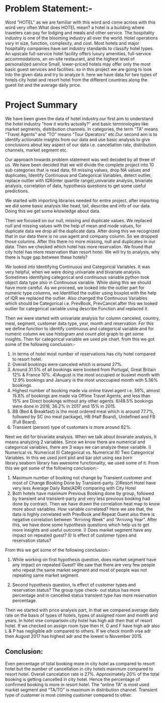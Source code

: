 # Problem Statement:-
Word "HOTEL" as we are familiar with this word and come across with this word very often.What does HOTEL mean? a hotel is a building where travelers can pay for lodging and meals and other service. The hospitality industry is one of the blooming industry all over the world. Hotel operations vary in size, function, complexity, and cost. Most hotels and major hospitality companies have set industry standards to classify hotel types. An upscale full-service hotel facility offers luxury amenities, full-service accommodations, an on-site restaurant, and the highest level of personalized service Small, lower-priced hotels may offer only the most basic guest services and facilities. so in this project we are going to look into the given data and try to analyze it. here we have data for two types of hotels city hotel and resort hotel from the different countries along the guest list and the average daily price.

# Project Summary
We have been given the data of hotel industry.our first aim to understand the hotel industry "how it
works actually?" and basic terminologies like market segments, distribution channels. In categories, the
term “TA” means “Travel Agents” and “TO” means “Tour Operators” etc.Our second aim is to identify
actionable insights from our data and use basic analysis to give conclusions about key aspect of our data
i.e. cancellation rate, distribution channels, market segment etc.

Our approach towards problem statement was well decided by all three of us. We have been decided
that we will divide the complete project into 10 sub categories that is read data, fill missing values, drop
NA values and duplicates, Identify Continuous and Categorical Variables, detect outlier, replace outlier
with IQR(inter quartile range),univariate analysis, bivariate analysis, correlation of data, hypothesis
questions to get some useful predictions.

We started with importing libraries needed for entire project, after importing we did some basic
analysis like head, tail, describe and info of our data. Doing this we get some knowledge about data. 

Then we focused on our null, missing and duplicate values. We replaced null and missing values with the help of
mean and mode values, for duplicate data we drop all the duplicate data. After doing this we recognized
that in our data there is no use agent and company column. So we dropped those columns. After this there
no more missing, null and duplicates in our data. Then we checked which hotel has more reservation. We
found that city hotel has more reservation than resort hotel. We will try to analysis, why there is huge gap
between these hotels?

We looked into Identifying Continuous and Categorical Variables. It was very helpful, when we
were doing univariate and bivariate analysis. Sometimes identifying categorical and continuous variable
python took object data type also in Continuous variable. While doing this we should have more careful.
As we proceed, we looked into the outlier part for numeric type columns, we Identified the outlier
using boxplot.with the help of IQR we replaced the outlier. Also changed the Continuous Variables which
should be Categorical i.e. PrevBook, PrevCancel.after this we looked outlier for categorical variable using
describe Function and replaced it.

Then we were started with univariate analysis for column canceled, country, meal, segment,
customer data type, year, month and reservation. For this we define function to identify continuous and
categorical variable and for numeric column we use histogram and count plot graph to get some insights.
Then for categorical variable we used pie chart. from this we got some of the following conclusion:-
1) In terms of hotel most number of reservations has city hotel compared to resort hotel.
2) Overall bookings were canceled which is around 27%.
3) Around 31.5% of all bookings were booked from Portugal, Great Britain 12% & France 10%.
4)August is the most occupied or busiest month with 12.9% bookings and January is the most unoccupied
month with 5.36% bookings.
5) Highest number of booking made via online travel agent i.e. 59%, almost 15.8% of bookings are made
via Offline Travel Agents, and less than 15% are Direct bookings without any other agents.
6)48.5% bookings were done in 2016, 36.2% in 2017 and 15% in 2015.
7) BB (Bed & Breakfast) is the most ordered meal which is around 77.7%, followed by SC (no meal
package), HB (Half Board), Undefined and FB (Full Board).
8) Transient (person) type of customers is more around 82%.

Next we did for bivariate analysis. When we talk about bivariate analysis, It means analyzing 2
variables. Since we know there are numerical and categorical variables, there are 3 ways we can analyze
these variable. I) Numerical vs. Numerical II) Categorical vs. Numerical III) Two Categorical Variables. 
In this we used joint plot and bar plot using sea born library.seaborn library has awesome functionality, we
used some of it. From this we got some of the following conclusion:-
1) Maximum number of booking not change by Transient customer and most of Change Booking Done by
Transient-party.
2)Resort Hotel have very less Average Daily Rate(ADR) comparing with City Hotel
3) Both hotels have maximum Previous Booking done by group, followed by transient and transient-party
and very less previous booking had done by contract.
Then we have drawn the correlation heat map to know more about variables. How variable
correlated? Here we see that, the data is highly correlated with PrevBook and Repeat Guest also there is
negative correlation between "Arriving Week" and "Arriving Year".
After this, we have done some hypothesis questions which help us to get more insights and useful
outcome. 
I) Does market segment have any impact on repeated guest?
II) Is effect of customer types and reservation status?

From this we got some of the following conclusion:-
1) While working on first hypothesis question, does market segment have any impact on repeated Guest?
We saw that there are very few people who repeat the same market segment and most of people was not
repeating same market segment.

2) Second hypothesis question, Is effect of customer types and reservation status? The group type check-
out status has more percentage and in cancelled status transient type has more reservation percentage.

Then we started with price analysis part, In that we compared average daily rate on the basis of types
of hotels, types of assigned room and month and years. In hotel vise comparison city hotel has high adr
then that of resort hotel. If we checked on assign room type then H, G and F have high adr also L & P has
negligible adr compared to others. If we check month vise adr then August 2017 has highest adr and the
lowest is November 2015.

## Conclusion: 
Even percentage of total booking more in city hotel as compared to resort hotel but the
number of cancellation in city hotels maximum compared to resort hotel. Overall cancelation rate is 27%.
Approximately 20% of the total booking is getting cancelled in city hotel. Hence the percentage of
confirmed booking is more in resort hotel. The “online TA” is most used market segment and “TA/TO” is
maximum in distribution channel. Transient type of customer is most coming customer compared to other.
